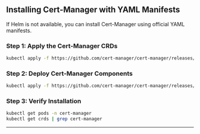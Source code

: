 
## **Installing Cert-Manager with YAML Manifests**
If Helm is not available, you can install Cert-Manager using official YAML manifests.

### **Step 1: Apply the Cert-Manager CRDs**
```sh
kubectl apply -f https://github.com/cert-manager/cert-manager/releases/latest/download/cert-manager.crds.yaml
```

### **Step 2: Deploy Cert-Manager Components**
```sh
kubectl apply -f https://github.com/cert-manager/cert-manager/releases/latest/download/cert-manager.yaml
```

### **Step 3: Verify Installation**
```sh
kubectl get pods -n cert-manager
kubectl get crds | grep cert-manager
```

---
